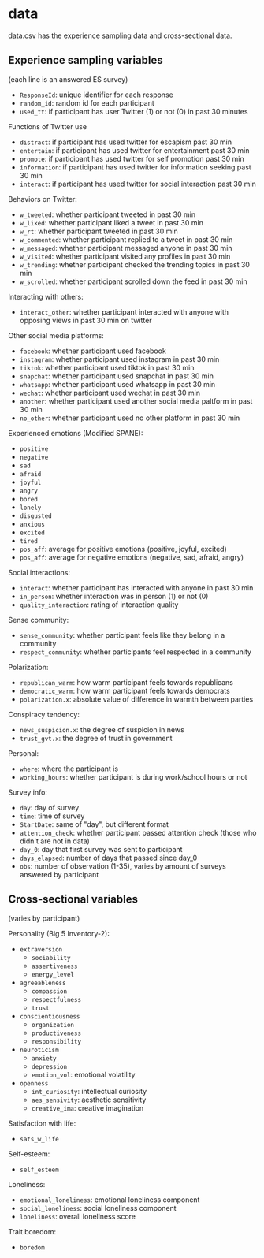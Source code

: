 # data

data.csv has the experience sampling data and cross-sectional data.

## Experience sampling variables 
(each line is an answered ES survey)
- `ResponseId`: unique identifier for each response
- `random_id`: random id for each participant
- `used_tt`: if participant has user Twitter (1) or not (0) in past 30 minutes 

Functions of Twitter use
- `distract`: if participant has used twitter for escapism past 30 min
- `entertain`: if participant has used twitter for entertainment past 30 min
- `promote`: if participant has used twitter for self promotion past 30 min
- `information`: if participant has used twitter for information seeking past 30 min
- `interact`: if participant has used twitter for social interaction past 30 min

Behaviors on Twitter:
- `w_tweeted`: whether participant tweeted in past 30 min
- `w_liked`: whether participant liked a tweet in past 30 min
- `w_rt`: whether participant tweeted in past 30 min
- `w_commented`: whether participant replied to a tweet in past 30 min
- `w_messaged`: whether participant messaged anyone in past 30 min
- `w_visited`: whether participant visited any profiles in past 30 min
- `w_trending`: whether participant checked the trending topics in past 30 min
- `w_scrolled`: whether participant scrolled down the feed in past 30 min

Interacting with others:
- `interact_other`: whether participant interacted with anyone with opposing views in past 30 min on twitter

Other social media platforms:
- `facebook`: whether participant used facebook
- `instagram`: whether participant used instagram in past 30 min
- `tiktok`: whether participant used tiktok in past 30 min
- `snapchat`: whether participant used snapchat in past 30 min
- `whatsapp`: whether participant used whatsapp in past 30 min
- `wechat`: whether participant used wechat in past 30 min
- `another`: whether participant used another social media paltform in past 30 min
- `no_other`: whether participant used no other platform in past 30 min

Experienced emotions (Modified SPANE):
- `positive`
- `negative`
- `sad`
- `afraid`
- `joyful`
- `angry`
- `bored`
- `lonely`
- `disgusted`
- `anxious`
- `excited`
- `tired`
- `pos_aff`: average for positive emotions (positive, joyful, excited)
- `pos_aff`: average for negative emotions (negative, sad, afraid, angry)

Social interactions:
- `interact`: whether participant has interacted with anyone in past 30 min
- `in_person`: whether interaction was in person (1) or not (0)
- `quality_interaction`: rating of interaction quality

Sense community:
- `sense_community`: whether participant feels like they belong in a community
- `respect_community`: whether participants feel respected in a community

Polarization:
- `republican_warm`: how warm participant feels towards republicans
- `democratic_warm`: how warm participant feels towards democrats
- `polarization.x`: absolute value of difference in warmth between parties

Conspiracy tendency:
- `news_suspicion.x`: the degree of suspicion in news
- `trust_gvt.x`: the degree of trust in government

Personal:
- `where`: where the participant is
- `working_hours`: whether participant is during work/school hours or not

Survey info:
- `day`: day of survey
- `time`: time of survey
- `StartDate`: same of "day", but different format
- `attention_check`: whether participant passed attention check (those who didn't are not in data)
- `day_0`: day that first survey was sent to participant
- `days_elapsed`: number of days that passed since day_0
- `obs`: number of observation (1-35), varies by amount of surveys answered by participant

## Cross-sectional variables
(varies by participant)

Personality (Big 5 Inventory-2):
- `extraversion`
  - `sociability`
  - `assertiveness`
  - `energy_level`
- `agreeableness`
  - `compassion`
  - `respectfulness`
  - `trust`
- `conscientiousness`
  - `organization`
  - `productiveness`
  - `responsibility`
- `neuroticism`
  - `anxiety`
  - `depression`
  - `emotion_vol`: emotional volatility
- `openness`
  - `int_curiosity`: intellectual curiosity
  - `aes_sensivity`: aesthetic sensitivity
  - `creative_ima`: creative imagination

Satisfaction with life:
- `sats_w_life`

Self-esteem:
- `self_esteem`

Loneliness:
- `emotional_loneliness`: emotional loneliness component
- `social_loneliness`: social loneliness component
- `loneliness`: overall loneliness score

Trait boredom:
- `boredom`
















